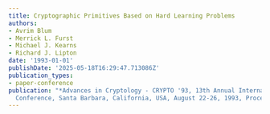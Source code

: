 ```yaml
---
title: Cryptographic Primitives Based on Hard Learning Problems
authors:
- Avrim Blum
- Merrick L. Furst
- Michael J. Kearns
- Richard J. Lipton
date: '1993-01-01'
publishDate: '2025-05-18T16:29:47.713086Z'
publication_types:
- paper-conference
publication: "*Advances in Cryptology - CRYPTO '93, 13th Annual International Cryptology
  Conference, Santa Barbara, California, USA, August 22-26, 1993, Proceedings*"
---
```

